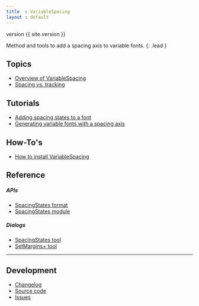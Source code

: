 ```yaml
---
title  : VariableSpacing
layout : default
---
```


<span class='badge bg-secondary'>version {{ site.version }}</span>

Method and tools to add a spacing axis to variable fonts.
{: .lead }

## Topics

- [Overview of VariableSpacing](overview)
- [Spacing vs. tracking](spacing-vs-tracking)

## Tutorials

- [Adding spacing states to a font](adding-spacing-states)
- [Generating variable fonts with a spacing axis](generating-variable-font)

## How-To's

- [How to install VariableSpacing](install)

## Reference

##### APIs

- [SpacingStates format](spacing-states-format)
- [SpacingStates module](spacing-states-module)

##### Dialogs

- [SpacingStates tool](spacing-states-tool)
- [SetMargins+ tool](set-margins-tool)

- - -

## Development

- [Changelog](changelog)
- [Source code](http://github.com/gferreira/VariableSpacing)
- [Issues](http://github.com/gferreira/VariableSpacing/issues)
